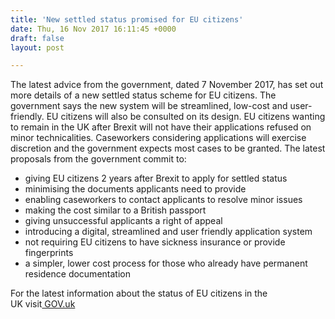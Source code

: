 ```yaml
---
title: 'New settled status promised for EU citizens'
date: Thu, 16 Nov 2017 16:11:45 +0000
draft: false
layout: post

---
```


The latest advice from the government, dated 7 November 2017, has set out more details of a new settled status scheme for EU citizens. The government says the new system will be streamlined, low-cost and user-friendly. EU citizens will also be consulted on its design. EU citizens wanting to remain in the UK after Brexit will not have their applications refused on minor technicalities. Caseworkers considering applications will exercise discretion and the government expects most cases to be granted. The latest proposals from the government commit to:

*   giving EU citizens 2 years after Brexit to apply for settled status
*   minimising the documents applicants need to provide
*   enabling caseworkers to contact applicants to resolve minor issues
*   making the cost similar to a British passport
*   giving unsuccessful applicants a right of appeal
*   introducing a digital, streamlined and user friendly application system
*   not requiring EU citizens to have sickness insurance or provide fingerprints
*   a simpler, lower cost process for those who already have permanent residence documentation

For the latest information about the status of EU citizens in the UK visit[ GOV.uk](https://www.gov.uk/guidance/status-of-eu-nationals-in-the-uk-what-you-need-to-know)